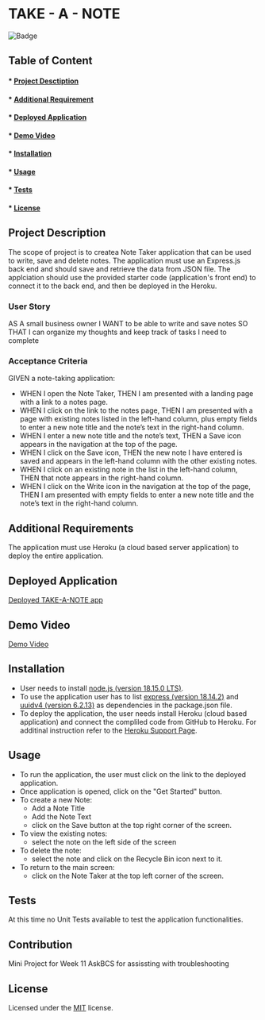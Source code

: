 # TAKE - A - NOTE

![Badge](https://img.shields.io/badge/license-MIT-green?style=plastic&logo=appveyor)

## Table of Content
#### * [Project Desctiption](#description)
#### * [Additional Requirement](#requirements)
#### * [Deployed Application](#application)
#### * [Demo Video](#video)
#### * [Installation](#installation)
#### * [Usage](#usage)
#### * [Tests](#tests)
#### * [License](#license)


## Project Description
The scope of project is to createa Note Taker application that can be used to write, save and delete notes. The application must use an Express.js back end and should save and retrieve the data from JSON file. 
The applciation should use the provided starter code (application's front end) to connect it to the back end, and then be deployed in the Heroku. 

### User Story
AS A small business owner
I WANT to be able to write and save notes
SO THAT I can organize my thoughts and keep track of tasks I need to complete

### Acceptance Criteria
GIVEN a note-taking application:

- WHEN I open the Note Taker, THEN I am presented with a landing page with a link to a notes page.
- WHEN I click on the link to the notes page, THEN I am presented with a page with existing notes listed in the left-hand column, plus empty fields to enter a new note title and the note’s text in the right-hand column.
- WHEN I enter a new note title and the note’s text, THEN a Save icon appears in the navigation at the top of the page.
- WHEN I click on the Save icon, THEN the new note I have entered is saved and appears in the left-hand column with the other existing notes.
- WHEN I click on an existing note in the list in the left-hand column, THEN that note appears in the right-hand column.
- WHEN I click on the Write icon in the navigation at the top of the page, THEN I am presented with empty fields to enter a new note title and the note’s text in the right-hand column. 
 
 
## Additional Requirements
The application must use Heroku (a cloud based server application) to deploy the entire application. 


## Deployed Application
[Deployed TAKE-A-NOTE app](https://take-a-note.herokuapp.com/notes)


## Demo Video
[Demo Video](https://www.awesomescreenshot.com/video/15741085?key=950d9873aacb3f64d5b5f9c541aaa935)


## Installation
- User needs to install [node.js (version 18.15.0 LTS)](https://nodejs.org/en/).
- To use the application user has to list [express (version 18.14.2)](https://www.npmjs.com/package/express) and [uuidv4 (version 6.2.13)](https://www.npmjs.com/package/uuidv4) as dependencies in the package.json file.
- To deploy the application, the user needs install Heroku (cloud based application) and connect the compliled code from GitHub to Heroku. For additinal instruction refer to the [Heroku Support Page](https://devcenter.heroku.com/articles/deploying-nodejs).


## Usage
- To run the application, the user must click on the link to the deployed application.
- Once application is opened, click on the "Get Started" button.
- To create a new Note:
  - Add a Note Title
  - Add the Note Text
  - click on the Save button at the top right corner of the screen.
- To view the existing notes:
  - select the note on the left side of the screen
- To delete the note:
  - select the note and click on the Recycle Bin icon next to it. 
- To return to the main screen:
  -  click on the Note Taker at the top left corner of the screen. 


## Tests
At this time no Unit Tests available to test the application functionalities. 


## Contribution
Mini Project for Week 11
AskBCS for assissting with troubleshooting


## License
Licensed under the [MIT](https://choosealicense.com/licenses/mit/) license.
